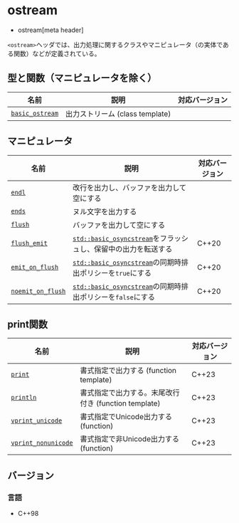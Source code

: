 # ostream
* ostream[meta header]

`<ostream>`ヘッダでは、出力処理に関するクラスやマニピュレータ（の実体である関数）などが定義されている。

## 型と関数（マニピュレータを除く）

| 名前                                        | 説明                                                                     | 対応バージョン |
|---------------------------------------------|--------------------------------------------------------------------------|----------------|
| [`basic_ostream`](ostream/basic_ostream.md) | 出力ストリーム (class template)                                          |                |

## マニピュレータ

| 名前                                        | 説明                                                                     | 対応バージョン |
|---------------------------------------------|--------------------------------------------------------------------------|----------------|
| [`endl`](ostream/endl.md)                   | 改行を出力し、バッファを出力して空にする |       |
| [`ends`](ostream/ends.md)                   | ヌル文字を出力する                        |       |
| [`flush`](ostream/flush.md)                 | バッファを出力して空にする                |       |
| [`flush_emit`](ostream/flush_emit.md)       | [`std::basic_osyncstream`](syncstream/basic_osyncstream.md)をフラッシュし、保留中の出力を転送する | C++20 |
| [`emit_on_flush`](ostream/emit_on_flush.md) | [`std::basic_osyncstream`](syncstream/basic_osyncstream.md)の同期時排出ポリシーを`true`にする | C++20 |
| [`noemit_on_flush`](ostream/noemit_on_flush.md) | [`std::basic_osyncstream`](syncstream/basic_osyncstream.md)の同期時排出ポリシーを`false`にする | C++20 |


## print関数

| 名前            | 説明           | 対応バージョン |
|-----------------|----------------|-------|
| [`print`](ostream/print.md) | 書式指定で出力する (function template) | C++23 |
| [`println`](ostream/println.md) | 書式指定で出力する。末尾改行付き (function template) | C++23 |
| [`vprint_unicode`](ostream/vprint_unicode.md) | 書式指定でUnicode出力する (function) | C++23 |
| [`vprint_nonunicode`](ostream/vprint_nonunicode.md) | 書式指定で非Unicode出力する (function) | C++23 |


## バージョン
### 言語
- C++98
